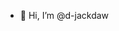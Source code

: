 - 👋 Hi, I’m @d-jackdaw

<!---
d-jackdaw/d-jackdaw is a ✨ special ✨ repository because its `README.md` (this file) appears on your GitHub profile.
You can click the Preview link to take a look at your changes.
--->
